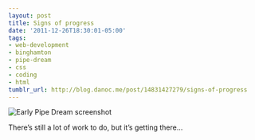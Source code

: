 ```yaml
---
layout: post
title: Signs of progress
date: '2011-12-26T18:30:01-05:00'
tags:
- web-development
- binghamton
- pipe-dream
- css
- coding
- html
tumblr_url: http://blog.danoc.me/post/14831427279/signs-of-progress
---
```


![Early Pipe Dream screenshot](/public/img/posts/pipe-dream-initial.png)

There’s still a lot of work to do, but it’s getting there…

